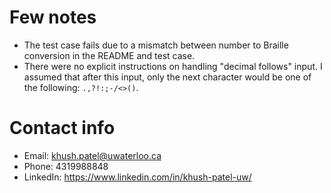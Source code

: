 # Few notes

- The test case fails due to a mismatch between number to Braille conversion in the README and test case.
- There were no explicit instructions on handling "decimal follows" input. I assumed that after this input, only the next character would be one of the following: `.,?!:;-/<>()`.

# Contact info

- Email: khush.patel@uwaterloo.ca
- Phone: 4319988848
- LinkedIn: https://www.linkedin.com/in/khush-patel-uw/ 